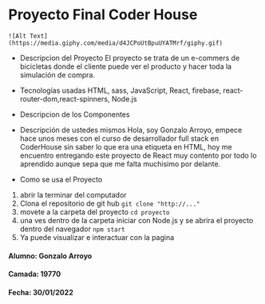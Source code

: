 # Proyecto Final Coder House
    ![Alt Text](https://media.giphy.com/media/d4JCPoUtBpuUYATMrf/giphy.gif)
* Descripcion del Proyecto
    El proyecto se trata de un e-commers de bicicletas donde el cliente puede ver el producto y hacer toda la simulación de compra.

* Tecnologías usadas
    HTML, sass, JavaScript, React, firebase, react-router-dom,react-spinners, Node.js

* Descripcion de los Componentes

* Descripción de ustedes mismos
    Hola, soy Gonzalo Arroyo, empece hace unos meses con el curso de desarrollador full stack en CoderHouse sin saber lo que era una etiqueta en HTML, hoy me encuentro entregando este proyecto de React muy contento por todo lo aprendido aunque sepa que me falta muchisimo por delante. 
    
* Como se usa el Proyecto
1. abrir la terminar del computador
2. Clona el repositorio de git hub
    ``` git clone "http://..." ```
3. movete a la carpeta del proyecto
    ``` cd proyecto ```
4. una ves dentro de la carpeta iniciar con Node.js y se abrira el proyecto dentro del navegador
    ``` npm start ```
5. Ya puede visualizar e interactuar con la pagina

#### Alumno: Gonzalo Arroyo
#### Camada: 19770
#### Fecha: 30/01/2022


